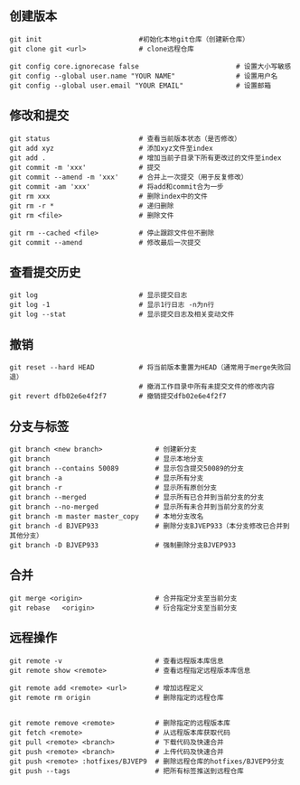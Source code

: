 ## 创建版本
    git init                        #初始化本地git仓库（创建新仓库）
    git clone git <url>             # clone远程仓库

    git config core.ignorecase false                        # 设置大小写敏感
    git config --global user.name "YOUR NAME"               # 设置用户名
    git config --global user.email "YOUR EMAIL"             # 设置邮箱

## 修改和提交
    git status                      # 查看当前版本状态（是否修改）
    git add xyz                     # 添加xyz文件至index
    git add .                       # 增加当前子目录下所有更改过的文件至index
    git commit -m 'xxx'             # 提交
    git commit --amend -m 'xxx'     # 合并上一次提交（用于反复修改）
    git commit -am 'xxx'            # 将add和commit合为一步
    git rm xxx                      # 删除index中的文件
    git rm -r *                     # 递归删除
    git rm <file>                   # 删除文件

    git rm --cached <file>          # 停止跟踪文件但不删除
    git commit --amend              # 修改最后一次提交

## 查看提交历史
    git log                         # 显示提交日志
    git log -1                      # 显示1行日志 -n为n行
    git log --stat                  # 显示提交日志及相关变动文件

## 撤销
    git reset --hard HEAD           # 将当前版本重置为HEAD（通常用于merge失败回退）
                                    # 撤消工作目录中所有未提交文件的修改内容
    git revert dfb02e6e4f2f7        # 撤销提交dfb02e6e4f2f7

## 分支与标签
    git branch <new branch>             # 创建新分支
    git branch                          # 显示本地分支
    git branch --contains 50089         # 显示包含提交50089的分支
    git branch -a                       # 显示所有分支
    git branch -r                       # 显示所有原创分支
    git branch --merged                 # 显示所有已合并到当前分支的分支
    git branch --no-merged              # 显示所有未合并到当前分支的分支
    git branch -m master master_copy    # 本地分支改名
    git branch -d BJVEP933              # 删除分支BJVEP933（本分支修改已合并到其他分支）
    git branch -D BJVEP933              # 强制删除分支BJVEP933

## 合并
    git merge <origin>                  # 合并指定分支至当前分支
    git rebase   <origin>               # 衍合指定分支至当前分支

## 远程操作
    git remote -v                       # 查看远程版本库信息
    git remote show <remote>            # 查看远程指定远程版本库信息

    git remote add <remote> <url>       # 增加远程定义
    git remote rm origin                # 删除指定的远程仓库
    

    git remote remove <remote>          # 删除指定的远程版本库
    git fetch <remote>                  # 从远程版本库获取代码
    git pull <remote> <branch>          # 下载代码及快速合并
    git push <remote> <branch>          # 上传代码及快速合并
    git push <remote> :hotfixes/BJVEP9  # 删除远程仓库的hotfixes/BJVEP9分支
    git push --tags                     # 把所有标签推送到远程仓库

